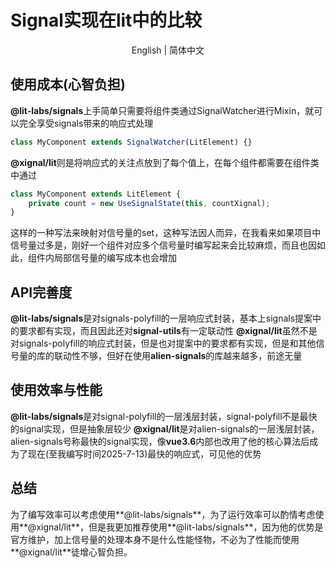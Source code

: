 # Signal实现在lit中的比较

<p align="center">
    <a herf="./README.md">English</a> | 简体中文
</p>

## 使用成本(心智负担)
**@lit-labs/signals**上手简单只需要将组件类通过SignalWatcher进行Mixin，就可以完全享受signals带来的响应式处理
```js
class MyComponent extends SignalWatcher(LitElement) {}
```
**@xignal/lit**则是将响应式的关注点放到了每个值上，在每个组件都需要在组件类中通过
```js
class MyComponent extends LitElement {
    private count = new UseSignalState(this, countXignal);
}
```
这样的一种写法来映射对信号量的set，这种写法因人而异，在我看来如果项目中信号量过多是，刚好一个组件对应多个信号量时编写起来会比较麻烦，而且也因如此，组件内局部信号量的编写成本也会增加

## API完善度
**@lit-labs/signals**是对signals-polyfill的一层响应式封装，基本上signals提案中的要求都有实现，而且因此还对**signal-utils**有一定联动性
**@xignal/lit**虽然不是对signals-polyfill的响应式封装，但是也对提案中的要求都有实现，但是和其他信号量的库的联动性不够，但好在使用**alien-signals**的库越来越多，前途无量

## 使用效率与性能
**@lit-labs/signals**是对signal-polyfill的一层浅层封装，signal-polyfill不是最快的signal实现，但是抽象层较少
**@xignal/lit**是对alien-signals的一层浅层封装，alien-signals号称最快的signal实现，像**vue3.6**内部也改用了他的核心算法后成为了现在(至我编写时间2025-7-13)最快的响应式，可见他的优势

## 总结
为了编写效率可以考虑使用**@lit-labs/signals**，为了运行效率可以酌情考虑使用**@xignal/lit**，但是我更加推荐使用**@lit-labs/signals**，因为他的优势是官方维护，加上信号量的处理本身不是什么性能怪物，不必为了性能而使用**@xignal/lit**徒增心智负担。